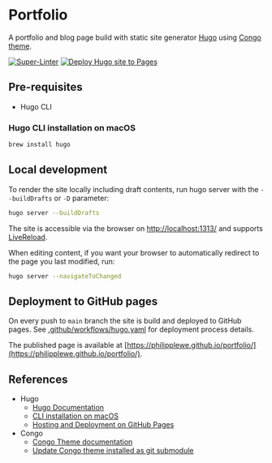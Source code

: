 # Portfolio

A portfolio and blog page build with static site generator [Hugo](https://gohugo.io/about/what-is-hugo/) using [Congo theme](https://themes.gohugo.io/themes/congo/).

[![Super-Linter](https://github.com/philipplewe/portfolio/actions/workflows/linter.yml/badge.svg)](https://github.com/marketplace/actions/super-linter)
[![Deploy Hugo site to Pages](https://github.com/philipplewe/portfolio/actions/workflows/hugo.yaml/badge.svg)](https://gohugo.io/hosting-and-deployment/hosting-on-github/#.github/workflows/hugo.yaml)

## Pre-requisites

* Hugo CLI

### Hugo CLI installation on macOS

```bash
brew install hugo
```

## Local development

To render the site locally including draft contents, run hugo server with the `--buildDrafts` or `-D` parameter:

```bash
hugo server --buildDrafts
```

The site is accessible via the browser on [http://localhost:1313/](http://localhost:1313/) and supports [LiveReload](https://gohugo.io/getting-started/usage/#livereload).

When editing content, if you want your browser to automatically redirect to the page you last modified, run:

```bash
hugo server --navigateToChanged
``````

## Deployment to GitHub pages

On every push to `main` branch the site is build and deployed to GitHub pages. See [.github/workflows/hugo.yaml](.github/workflows/hugo.yaml) for deployment process details.

The published page is available at [https://philipplewe.github.io/portfolio/](https://philipplewe.github.io/portfolio/).

## References

* Hugo
  * [Hugo Documentation](https://gohugo.io/documentation/)
  * [CLI installation on macOS](https://gohugo.io/installation/macos/)
  * [Hosting and Deployment on GitHub Pages](https://gohugo.io/hosting-and-deployment/hosting-on-github/)
* Congo
  * [Congo Theme documentation](https://jpanther.github.io/congo/docs/)
  * [Update Congo theme installed as git submodule](https://jpanther.github.io/congo/docs/installation/#update-using-git)